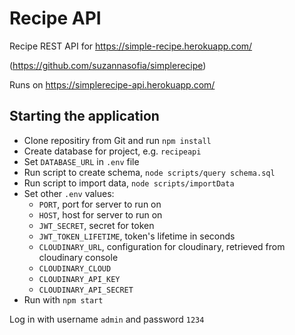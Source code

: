 # Recipe API

Recipe REST API for https://simple-recipe.herokuapp.com/ 

(https://github.com/suzannasofia/simplerecipe)

Runs on https://simplerecipe-api.herokuapp.com/

## Starting the application

* Clone repositiry from Git and run `npm install`
* Create database for project, e.g. `recipeapi`
* Set `DATABASE_URL` in `.env` file
* Run script to create schema, `node scripts/query schema.sql`
* Run script to import data, `node scripts/importData`
* Set other `.env` values:
  - `PORT`, port for server to run on
  - `HOST`, host for server to run on
  - `JWT_SECRET`, secret for token
  - `JWT_TOKEN_LIFETIME`, token's lifetime in seconds
  - `CLOUDINARY_URL`, configuration for cloudinary, retrieved from cloudinary console
  - `CLOUDINARY_CLOUD`
  - `CLOUDINARY_API_KEY`
  - `CLOUDINARY_API_SECRET`
* Run with `npm start`

Log in with username `admin` and password `1234`
